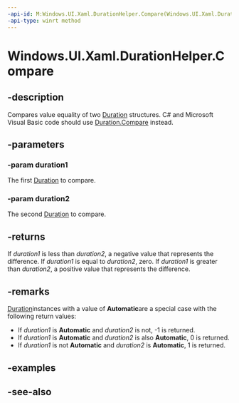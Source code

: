 ```yaml
---
-api-id: M:Windows.UI.Xaml.DurationHelper.Compare(Windows.UI.Xaml.Duration,Windows.UI.Xaml.Duration)
-api-type: winrt method
---
```


<!-- Method syntax
public int Compare(Windows.UI.Xaml.Duration duration1, Windows.UI.Xaml.Duration duration2)
-->

# Windows.UI.Xaml.DurationHelper.Compare

## -description

Compares value equality of two [Duration](duration.md) structures. C# and Microsoft Visual Basic code should use [Duration.Compare](/dotnet/api/windows.ui.xaml.duration.compare?view=dotnet-uwp-10.0&preserve-view=true) instead.



## -parameters

### -param duration1

The first [Duration](duration.md) to compare.

### -param duration2

The second [Duration](duration.md) to compare.

## -returns

If *duration1* is less than *duration2*, a negative value that represents the difference. If *duration1* is equal to *duration2*, zero. If *duration1* is greater than *duration2*, a positive value that represents the difference.

## -remarks

[Duration](duration.md)instances with a value of **Automatic**are a special case with the following return values:

+ If *duration1* is **Automatic** and *duration2* is not, -1 is returned.
+ If *duration1* is **Automatic** and *duration2* is also **Automatic**, 0 is returned.
+ If *duration1* is not **Automatic** and *duration2* is **Automatic**, 1 is returned.

## -examples

## -see-also
